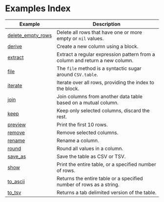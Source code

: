 # Examples Index

Example | Description
---|---
[delete_empty_rows](https://github.com/DannyBen/datamix/tree/examples/examples/delete_empty_rows#delete_empty_rows) | Delete all rows that have one or more empty or `nil` values.
[derive](https://github.com/DannyBen/datamix/tree/examples/examples/derive#derive) | Create a new column using a block. 
[extract](https://github.com/DannyBen/datamix/tree/examples/examples/extract#extract) | Extract a regular expression pattern from a column and return a new column.
[file](https://github.com/DannyBen/datamix/tree/examples/examples/file#file) | The `file` method is a syntactic sugar around `CSV.table`.
[iterate](https://github.com/DannyBen/datamix/tree/examples/examples/iterate#iterate) | Iterate over all rows, providing the index to the block.
[join](https://github.com/DannyBen/datamix/tree/examples/examples/join#join) | Join columns from another data table based on a mutual column.
[keep](https://github.com/DannyBen/datamix/tree/examples/examples/keep#keep) | Keep only selected columns, discard the rest.
[preview](https://github.com/DannyBen/datamix/tree/examples/examples/preview#preview) | Print the first 10 rows.
[remove](https://github.com/DannyBen/datamix/tree/examples/examples/remove#remove) | Remove selected columns.
[rename](https://github.com/DannyBen/datamix/tree/examples/examples/rename#rename) | Rename a column.
[round](https://github.com/DannyBen/datamix/tree/examples/examples/round#round) | Round all values in a column.
[save_as](https://github.com/DannyBen/datamix/tree/examples/examples/save_as#save_as) | Save the table as CSV or TSV.
[show](https://github.com/DannyBen/datamix/tree/examples/examples/show#show) | Print the entire table, or a specified number of rows.
[to_ascii](https://github.com/DannyBen/datamix/tree/examples/examples/to_ascii#to_ascii) | Returns the entire table or a specified number of rows as a string.
[to_tsv](https://github.com/DannyBen/datamix/tree/examples/examples/to_tsv#to_tsv) | Returns a tab delimited version of the table.